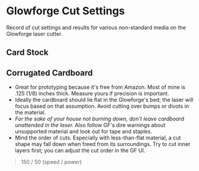 # Glowforge Cut Settings
Record of cut settings and results for various non-standard media on the Glowforge laser cutter.

## Card Stock

## Corrugated Cardboard

 * Great for prototyping because it's free from Amazon. Most of mine is .125 (1/8) inches thick. Measure yours if precision is important. 
 * Ideally the cardboard should lie flat in the Glowforge's bed; the laser will focus based on that assumption. Avoid cutting over bumps or divots in the material. 
 * <em>For the sake of your house not burning down, don't leave cardboard unattended in the laser.</em> Also follow GF's dire warnings about unsupported material and look out for tape and staples.
 * Mind the order of cuts. Especially with less-than-flat material, a cut shape may fall down when freed from its surroundings. Try to cut inner layers first; you can adjust the cut order in the GF UI.

> 150 / 50 (speed / power)
